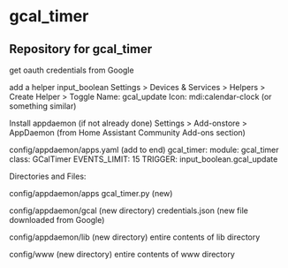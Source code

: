 # gcal_timer
Repository for gcal_timer
----------------------------------------------
get oauth credentials from Google

add a helper input_boolean
Settings > Devices & Services > Helpers > Create Helper > Toggle
 Name: gcal_update
 Icon: mdi:calendar-clock (or something similar)

Install appdaemon (if not already done)
Settings > Add-onstore > AppDaemon (from Home Assistant Community Add-ons section)

config/appdaemon/apps.yaml (add to end)
gcal_timer:
  module: gcal_timer
  class: GCalTimer
  EVENTS_LIMIT: 15
  TRIGGER: input_boolean.gcal_update

Directories and Files:

config/appdaemon/apps
 gcal_timer.py (new)
 
config/appdaemon/gcal (new directory)
 credentials.json (new file downloaded from Google)

config/appdaemon/lib (new directory)
 entire contents of lib directory

config/www (new directory)
 entire contents of www directory
